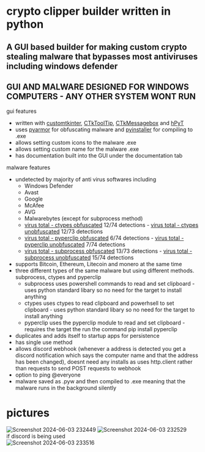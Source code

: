 # crypto clipper builder written in python
## A GUI based builder for making custom crypto stealing malware that bypasses most antiviruses including windows defender
## GUI AND MALWARE DESIGNED FOR WINDOWS COMPUTERS - ANY OTHER SYSTEM WONT RUN

gui features
- written with [customtkinter](https://github.com/TomSchimansky/CustomTkinter), [CTkToolTip](https://github.com/Akascape/CTkToolTip), [CTkMessagebox](https://github.com/Akascape/CTkMessagebox) and [hPyT](https://github.com/Zingzy/hPyT)
- uses [pyarmor](https://github.com/dashingsoft/pyarmor) for obfuscating malware and [pyinstaller](https://github.com/pyinstaller/pyinstaller) for compiling to .exe
- allows setting custom icons to the malware .exe
- allows setting custom name for the malware .exe
- has documentation built into the GUI under the documentation tab

malware features
- undetected by majority of anti virus softwares including  
    - Windows Defender
    - Avast
    - Google
    - McAfee
    - AVG
    - Malwarebytes (except for subprocess method)
    - [virus total - ctypes obfuscated](https://www.virustotal.com/gui/file/fd6d1ac9a7b111840bf1b9ede641506e93ce16b355057c82f7546092c36d47d2?nocache=1) 12/74 detections - [virus total - ctypes unobfuscated](https://www.virustotal.com/gui/file/74344dc13b085b2d1054dad4dfdab268e20894247643466aa88e41994486f0ba?nocache=1) 12/73 detections
    - [virus total - pyperclip obfuscated](https://www.virustotal.com/gui/file/df17497d809aa0df6911ad1faefeb563522ecb12ea3dadc05b5fdc6800e6e479?nocache=1) 6/74 detections - [virus total - pyperclip unobfuscated](https://www.virustotal.com/gui/file/0cea22f6403ddad2f2cc16648460ae6fdece193ba07e0bc486f900b32f81bc52?nocache=1) 7/74 detections
    - [virus total - subprocess obfuscated](https://www.virustotal.com/gui/file/a4edfa41ddfb01fdc8404574a364829c7911c9bb13787d1bff32c9c7c8b6f359?nocache=1) 13/73 detections - [virus total - subprocess unobfuscated](https://www.virustotal.com/gui/file/3d4b3a39d1c648373820bcdc45549932870b00bac9897e877522c3e4cd19c86d?nocache=1) 15/74 detections
- supports Bitcoin, Ethereum, Litecoin and monero at the same time
- three different types of the same malware but using different methods. subprocess, ctypes and pyperclip  
    - subprocess uses powershell commands to read and set clipboard - uses python standard libary so no need for the target to install anything
    - ctypes uses ctypes to read clipboard and powerhsell to set clipboard - uses python standard libary so no need for the target to install anything
    - pyperclip uses the pyperclip module to read and set clipboard - requires the target the run the command pip install pyperclip
- duplicates and adds itself to startup apps for persistence
- has single use method
- allows discord webhook (whenever a address is detected you get a discord notification which says the computer name and that the address has been changed), doesnt need any installs as uses http.client rather than requests to send POST requests to webhook 
- option to ping @everyone
- malware saved as .pyw and then compiled to .exe meaning that the malware runs in the background silently

# pictures
![Screenshot 2024-06-03 232449](https://github.com/3022-2/crypto_clipper_builder/assets/82278708/97864c80-a368-4855-b93f-13b15b58b065)
![Screenshot 2024-06-03 232529](https://github.com/3022-2/crypto_clipper_builder/assets/82278708/de08a1e4-5d0d-411c-b042-2fadab67f5a8)  
if discord is being used  
![Screenshot 2024-06-03 233516](https://github.com/3022-2/crypto_clipper_builder/assets/82278708/b0111946-3bed-425c-a871-ebf63b9d33f1)


